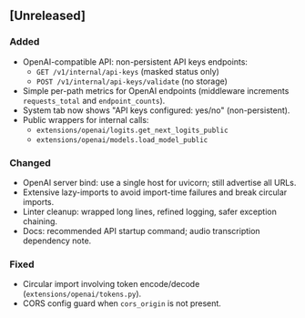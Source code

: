 ## [Unreleased]

### Added
- OpenAI-compatible API: non-persistent API keys endpoints:
  - `GET /v1/internal/api-keys` (masked status only)
  - `POST /v1/internal/api-keys/validate` (no storage)
- Simple per-path metrics for OpenAI endpoints (middleware increments `requests_total` and `endpoint_counts`).
- System tab now shows "API keys configured: yes/no" (non-persistent).
- Public wrappers for internal calls:
  - `extensions/openai/logits.get_next_logits_public`
  - `extensions/openai/models.load_model_public`

### Changed
- OpenAI server bind: use a single host for uvicorn; still advertise all URLs.
- Extensive lazy-imports to avoid import-time failures and break circular imports.
- Linter cleanup: wrapped long lines, refined logging, safer exception chaining.
- Docs: recommended API startup command; audio transcription dependency note.

### Fixed
- Circular import involving token encode/decode (`extensions/openai/tokens.py`).
- CORS config guard when `cors_origin` is not present.

